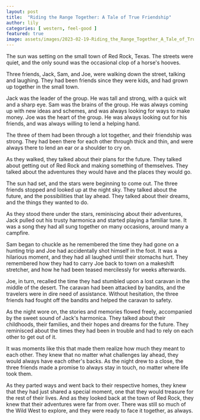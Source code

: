 ```yaml
---
layout: post
title:  "Riding the Range Together: A Tale of True Friendship"
author: lily
categories: [ western, feel-good ]
featured: true
image: assets/images/2023-02-19-Riding_the_Range_Together_A_Tale_of_True_Friendship.png
---
```



The sun was setting on the small town of Red Rock, Texas. The streets were quiet, and the only sound was the occasional clop of a horse's hooves.

Three friends, Jack, Sam, and Joe, were walking down the street, talking and laughing. They had been friends since they were kids, and had grown up together in the small town.

Jack was the leader of the group. He was tall and strong, with a quick wit and a sharp eye. Sam was the brains of the group. He was always coming up with new ideas and schemes, and was always looking for ways to make money. Joe was the heart of the group. He was always looking out for his friends, and was always willing to lend a helping hand.

The three of them had been through a lot together, and their friendship was strong. They had been there for each other through thick and thin, and were always there to lend an ear or a shoulder to cry on.

As they walked, they talked about their plans for the future. They talked about getting out of Red Rock and making something of themselves. They talked about the adventures they would have and the places they would go.

The sun had set, and the stars were beginning to come out. The three friends stopped and looked up at the night sky. They talked about the future, and the possibilities that lay ahead. They talked about their dreams, and the things they wanted to do.

As they stood there under the stars, reminiscing about their adventures, Jack pulled out his trusty harmonica and started playing a familiar tune. It was a song they had all sung together on many occasions, around many a campfire.

Sam began to chuckle as he remembered the time they had gone on a hunting trip and Joe had accidentally shot himself in the foot. It was a hilarious moment, and they had all laughed until their stomachs hurt. They remembered how they had to carry Joe back to town on a makeshift stretcher, and how he had been teased mercilessly for weeks afterwards.

Joe, in turn, recalled the time they had stumbled upon a lost caravan in the middle of the desert. The caravan had been attacked by bandits, and the travelers were in dire need of assistance. Without hesitation, the three friends had fought off the bandits and helped the caravan to safety.

As the night wore on, the stories and memories flowed freely, accompanied by the sweet sound of Jack's harmonica. They talked about their childhoods, their families, and their hopes and dreams for the future. They reminisced about the times they had been in trouble and had to rely on each other to get out of it.

It was moments like this that made them realize how much they meant to each other. They knew that no matter what challenges lay ahead, they would always have each other's backs. As the night drew to a close, the three friends made a promise to always stay in touch, no matter where life took them.

As they parted ways and went back to their respective homes, they knew that they had just shared a special moment, one that they would treasure for the rest of their lives. And as they looked back at the town of Red Rock, they knew that their adventures were far from over. There was still so much of the Wild West to explore, and they were ready to face it together, as always.
